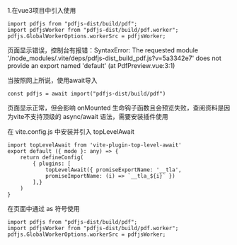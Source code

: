 1.在vue3项目中引入使用

```
import pdfjs from "pdfjs-dist/build/pdf";
import pdfjsWorker from "pdfjs-dist/build/pdf.worker";
pdfjs.GlobalWorkerOptions.workerSrc = pdfjsWorker;
```

页面显示错误，控制台有报错：SyntaxError: The requested module '/node_modules/.vite/deps/pdfjs-dist_build_pdf.js?v=5a3342e7' does not provide an export named 'default' (at PdfPreview.vue:3:1)

当按照网上所说，使用await导入
```
const pdfjs = await import("pdfjs-dist/build/pdf")
```
页面显示正常，但会影响 onMounted 生命钩子函数且会预览失败，查阅资料是因为vite不支持顶级的 async/await 语法，需要安装插件使用

在 vite.config.js 中安装并引入 topLevelAwait

```
import topLevelAwait from 'vite-plugin-top-level-await' 
export default ({ mode }: any) => { 
    return defineConfig(
        { plugins: [ 
            topLevelAwait({ promiseExportName: '__tla', 
            promiseImportName: (i) => `__tla_${i}` }) 
        ],}
    ) 
}
```

在页面中通过 as 符号使用
```
import pdfjs from "pdfjs-dist/build/pdf";
import pdfjsWorker from "pdfjs-dist/build/pdf.worker";
pdfjs.GlobalWorkerOptions.workerSrc = pdfjsWorker;
```